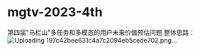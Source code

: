 # mgtv-2023-4th
第四届"马栏山"多任务和多模态的用户未来价值预估问题
整体思路：
![Uploading 197c42bee631c4a7c2094eb5cede702.png…]()
